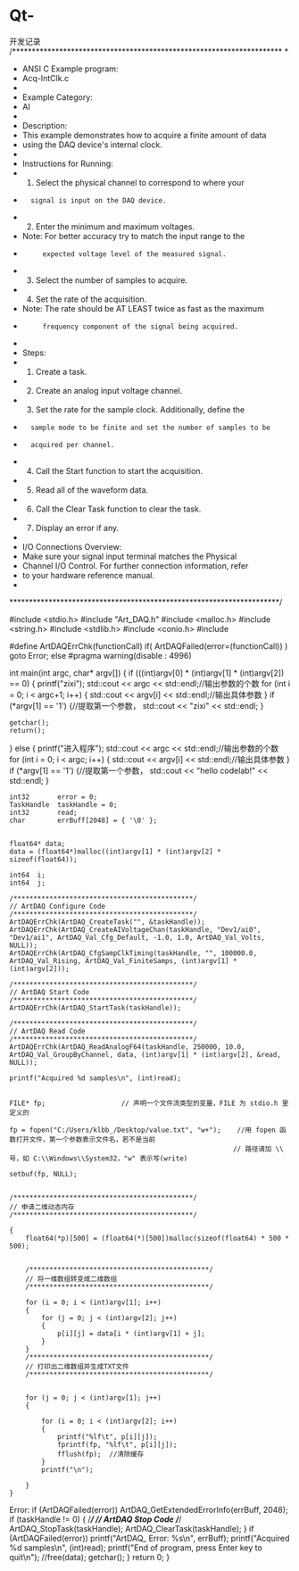 # Qt-
开发记录
/*********************************************************************
*
* ANSI C Example program:
*    Acq-IntClk.c
*
* Example Category:
*    AI
*
* Description:
*    This example demonstrates how to acquire a finite amount of data
*    using the DAQ device's internal clock.
*
* Instructions for Running:
*    1. Select the physical channel to correspond to where your
*       signal is input on the DAQ device.
*    2. Enter the minimum and maximum voltages.
*    Note: For better accuracy try to match the input range to the
*          expected voltage level of the measured signal.
*    3. Select the number of samples to acquire.
*    4. Set the rate of the acquisition.
*    Note: The rate should be AT LEAST twice as fast as the maximum
*          frequency component of the signal being acquired.
*
* Steps:
*    1. Create a task.
*    2. Create an analog input voltage channel.
*    3. Set the rate for the sample clock. Additionally, define the
*       sample mode to be finite and set the number of samples to be
*       acquired per channel.
*    4. Call the Start function to start the acquisition.
*    5. Read all of the waveform data.
*    6. Call the Clear Task function to clear the task.
*    7. Display an error if any.
*
* I/O Connections Overview:
*    Make sure your signal input terminal matches the Physical
*    Channel I/O Control. For further connection information, refer
*    to your hardware reference manual.
*
*********************************************************************/

#include <stdio.h>
#include "Art_DAQ.h" 
#include <malloc.h>
#include <string.h>
#include <stdlib.h>
#include <conio.h>
#include <iostream>


#define ArtDAQErrChk(functionCall) if( ArtDAQFailed(error=(functionCall)) ) goto Error; else
#pragma warning(disable : 4996)


int main(int argc, char* argv[])
{
if (((int)argv[0] * (int)argv[1] * (int)argv[2]) == 0)
{
	printf("zixi");
	std::cout << argc << std::endl;//输出参数的个数
	for (int i = 0; i < argc+1; i++) {
	std::cout << argv[i] << std::endl;//输出具体参数
	}
	if (*argv[1] == '1') {//提取第一个参数，
		std::cout << "zixi" << std::endl;
	}

	getchar();
	return();

}
else
{
	printf("进入程序");
	std::cout << argc << std::endl;//输出参数的个数
	for (int i = 0; i < argc; i++) {
		std::cout << argv[i] << std::endl;//输出具体参数
	}
	if (*argv[1] == '1') {//提取第一个参数，
		std::cout << "hello codelab!" << std::endl;
	}

	int32       error = 0;
	TaskHandle  taskHandle = 0;
	int32       read;
	char        errBuff[2048] = { '\0' };


	float64* data;
	data = (float64*)malloc((int)argv[1] * (int)argv[2] * sizeof(float64));

	int64  i;
	int64  j;

	/*********************************************/
	// ArtDAQ Configure Code
	/*********************************************/
	ArtDAQErrChk(ArtDAQ_CreateTask("", &taskHandle));
	ArtDAQErrChk(ArtDAQ_CreateAIVoltageChan(taskHandle, "Dev1/ai0", "Dev1/ai1", ArtDAQ_Val_Cfg_Default, -1.0, 1.0, ArtDAQ_Val_Volts, NULL));
	ArtDAQErrChk(ArtDAQ_CfgSampClkTiming(taskHandle, "", 100000.0, ArtDAQ_Val_Rising, ArtDAQ_Val_FiniteSamps, (int)argv[1] * (int)argv[2]));

	/*********************************************/
	// ArtDAQ Start Code
	/*********************************************/
	ArtDAQErrChk(ArtDAQ_StartTask(taskHandle));

	/*********************************************/
	// ArtDAQ Read Code
	/*********************************************/
	ArtDAQErrChk(ArtDAQ_ReadAnalogF64(taskHandle, 250000, 10.0, ArtDAQ_Val_GroupByChannel, data, (int)argv[1] * (int)argv[2], &read, NULL));

	printf("Acquired %d samples\n", (int)read);


	FILE* fp;					// 声明一个文件流类型的变量，FILE 为 stdio.h 里定义的

	fp = fopen("C:/Users/klbb_/Desktop/value.txt", "w+");	 //用 fopen 函数打开文件，第一个参数表示文件名，若不是当前
															// 路径请加 \\ 号，如 C:\\Windows\\System32，"w" 表示写(write)

	setbuf(fp, NULL);


	/*********************************************/
	// 申请二维动态内存
	/*********************************************/

	{
		float64(*p)[500] = (float64(*)[500])malloc(sizeof(float64) * 500 * 500);


		/*********************************************/
		// 将一维数组转变成二维数组
		/*********************************************/

		for (i = 0; i < (int)argv[1]; i++)
		{
			for (j = 0; j < (int)argv[2]; j++)
			{
				p[i][j] = data[i * (int)argv[1] + j];
			}
		}
		/*********************************************/
		// 打印出二维数组并生成TXT文件
		/*********************************************/


		for (j = 0; j < (int)argv[1]; j++)
		{

			for (i = 0; i < (int)argv[2]; i++)
			{
				printf("%lf\t", p[i][j]);
				fprintf(fp, "%lf\t", p[i][j]);
				fflush(fp);  //清除缓存
			}
			printf("\n");

		}
	}






Error:
	if (ArtDAQFailed(error))
		ArtDAQ_GetExtendedErrorInfo(errBuff, 2048);
	if (taskHandle != 0) {
		/*********************************************/
		// ArtDAQ Stop Code
		/*********************************************/
		ArtDAQ_StopTask(taskHandle);
		ArtDAQ_ClearTask(taskHandle);
	}
	if (ArtDAQFailed(error))
		printf("ArtDAQ_ Error: %s\n", errBuff);
	printf("Acquired %d samples\n", (int)read);
	printf("End of program, press Enter key to quit\n");
	//free(data);
	getchar();
}
	return 0;
}
